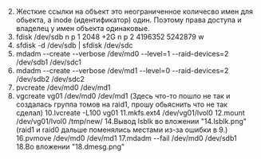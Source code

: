 2. Жесткие ссылки на объект это неограниченное количесво имен для обьекта, а inode (идентификатор) один. Поэтому права доступа и владелец у имен объекта одинаковые.
4. fdisk /dev/sdb
   n
   p
   1
   2048
   +2G
   n
   p
   2
   4196352
   5242879
   w
5. sfdisk -d /dev/sdb | sfdisk /dev/sdc
6. mdadm --create --verbose /dev/md0 --level=1 --raid-devices=2 /dev/sdb1 /dev/sdc1
7. mdadm --create --verbose /dev/md1 --level=0 --raid-devices=2 /dev/sdb2 /dev/sdc2
8. pvcreate /dev/md0 /dev/md1
9. vgcreate vg01 /dev/md0 /dev/md1 (Здесь что-то пошло не так и создалась группа томов на raid1, прошу обьяснить что не так сделал)
10.lvcreate -L100 vg01
11.mkfs.ext4 /dev/vg01/lvol0
12.mount /dev/vg01/lvol0 /tmp/new/
14.Вывод lsblk во вложении "14.lsblk.png" (raid1 и raid0 дальше поменялись местами из-за ошибки в 9.)
16.pvmove /dev/md0 /dev/md1
17.mdadm --fail /dev/md0 /dev/sdb1
18.Во вложении "18.dmesg.png"
